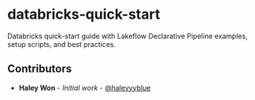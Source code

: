 # databricks-quick-start
Databricks quick-start guide with Lakeflow Declarative Pipeline examples, setup scripts, and best practices.

## Contributors

- **Haley Won** - *Initial work* - [@haleyyyblue](https://github.com/haleyyyblue)